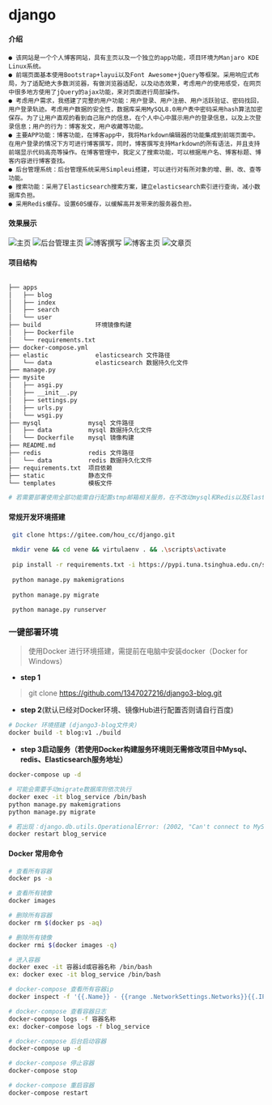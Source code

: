 # django

#### 介绍
    ● 该网站是一个个人博客网站，具有主页以及一个独立的app功能，项目环境为Manjaro KDE Linux系统。
    ● 前端页面基本使用Bootstrap+layui以及Font Awesome+jQuery等框架。采用响应式布局，为了适配绝大多数浏览器，有做浏览器适配，以及动态效果，考虑用户的使用感受，在网页中很多地方使用了jQuery的ajax功能，来对页面进行局部操作。
    ● 考虑用户需求，我搭建了完整的用户功能：用户登录、用户注册、用户活跃验证、密码找回，用户登录轨迹。考虑用户数据的安全性，数据库采用MySQL8.0用户表中密码采用hash算法加密保存。为了让用户直观的看到自己账户的信息，在个人中心中展示用户的登录信息，以及上次登录信息；用户的行为：博客发文，用户收藏等功能。
    ● 主要APP功能：博客功能，在博客app中，我将Markdown编辑器的功能集成到前端页面中。在用户登录的情况下方可进行博客撰写，同时，博客撰写支持Markdown的所有语法，并且支持前端显示代码高亮等操作。在博客管理中，我定义了搜索功能，可以根据用户名、博客标题、博客内容进行博客查找。
    ● 后台管理系统：后台管理系统采用Simpleui搭建，可以进行对有所对象的增、删、改、查等功能。
    ● 搜索功能：采用了Elasticsearch搜索方案，建立elasticsearch索引进行查询，减小数据库负担。
    ● 采用Redis缓存。设置60S缓存，以缓解高并发带来的服务器负担。

#### 效果展示
![主页](https://images.gitee.com/uploads/images/2021/0512/141620_f3aae8fb_5696074.png "index.png")
![后台管理主页](https://images.gitee.com/uploads/images/2021/0512/142310_fedbc36d_5696074.png "屏幕截图.png")
![博客撰写](https://images.gitee.com/uploads/images/2021/0512/142349_c2102c22_5696074.png "屏幕截图.png")
![博客主页](https://images.gitee.com/uploads/images/2021/0512/142617_1436ffa2_5696074.png "屏幕截图.png")
![文章页](https://images.gitee.com/uploads/images/2021/0512/142852_c4e518db_5696074.png "屏幕截图.png")



#### 项目结构
~~~bash

├── apps
│   ├── blog
│   ├── index
│   ├── search
│   └── user
├── build               环境镜像构建
│   ├── Dockerfile
│   └── requirements.txt
├── docker-compose.yml
├── elastic             elasticsearch 文件路径
│   └── data            elasticsearch 数据持久化文件
├── manage.py
├── mysite            
│   ├── asgi.py
│   ├── __init__.py
│   ├── settings.py
│   ├── urls.py
│   └── wsgi.py
├── mysql             mysql 文件路径
│   ├── data          mysql 数据持久化文件
│   └── Dockerfile    mysql 镜像构建
├── README.md
├── redis             redis 文件路径
│   └── data          redis 数据持久化文件
├── requirements.txt  项目依赖
├── static            静态文件
└── templates         模板文件

# 若需要部署使用全部功能需自行配置stmp邮箱相关服务，在不改动mysql和Redis以及ElasticSearch配置的情况下，可直接使用docker-compose up -d 进行启动且无需进行数据库迁移
~~~


#### 常规开发环境搭建
~~~bash
 git clone https://gitee.com/hou_cc/django.git
 
 mkdir vene && cd vene && virtulaenv . && .\scripts\activate
 
 pip install -r requirements.txt -i https://pypi.tuna.tsinghua.edu.cn/simple
 
 python manage.py makemigrations
 
 python manage.py migrate
 
 python manage.py runserver
~~~


### 一键部署环境
> 使用Docker 进行环境搭建，需提前在电脑中安装docker（Docker for Windows）

- **step 1**
> git clone https://github.com/1347027216/django3-blog.git

- **step 2**(默认已经对Docker环境、镜像Hub进行配置否则请自行百度)

~~~bash
# Docker 环境搭建 (django3-blog文件夹)
docker build -t blog:v1 ./build
~~~

- **step 3启动服务（若使用Docker构建服务环境则无需修改项目中Mysql、redis、Elasticsearch服务地址）**
~~~bash
docker-compose up -d

# 可能会需要手动migrate数据库则依次执行
docker exec -it blog_service /bin/bash
python manage.py makemigrations
python manage.py migrate

# 若出现：django.db.utils.OperationalError: (2002, "Can't connect to MySQL server on '172.21.0.2' (115)"，此异常原因为mysql服务未启动完成，则需要等待mysql服务启动完成后重启blog_service服务
docker restart blog_service
 ~~~


#### Docker 常用命令

~~~bash
# 查看所有容器
docker ps -a

# 查看所有镜像
docker images

# 删除所有容器
docker rm $(docker ps -aq)

# 删除所有镜像
docker rmi $(docker images -q)

# 进入容器
docker exec -it 容器id或容器名称 /bin/bash
ex: docker exec -it blog_service /bin/bash

# docker-compose 查看所有容器ip
docker inspect -f '{{.Name}} - {{range .NetworkSettings.Networks}}{{.IPAddress}}{{end}}' $(docker ps -aq)

# docker-compose 查看容器日志
docker-compose logs -f 容器名称
ex: docker-compose logs -f blog_service

# docker-compose 后台启动容器
docker-compose up -d

# docker-compose 停止容器
docker-compose stop

# docker-compose 重启容器
docker-compose restart
~~~